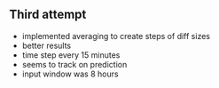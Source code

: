 ## Third attempt

* implemented averaging to create steps of diff sizes
* better results
* time step every 15 minutes
* seems to track on prediction
* input window was 8 hours
